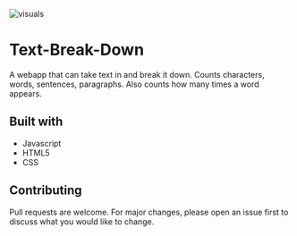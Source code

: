 
![visuals](breakItD.jpg)
# Text-Break-Down
A webapp that can take text in and break it down. Counts characters, words, sentences, paragraphs. Also counts how many times a word appears.

## Built with
- Javascript
- HTML5
- CSS

## Contributing
Pull requests are welcome. For major changes, please open an issue first to discuss what you would like to change.
